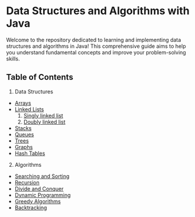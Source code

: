 # Data Structures and Algorithms with Java
Welcome to the repository dedicated to learning and implementing data structures and algorithms in Java! This comprehensive guide aims to help you understand fundamental concepts and improve your problem-solving skills.

## Table of Contents
1. Data Structures
- [Arrays](data-structures/arrays)
- [Linked Lists](data-structures/Linked-list)
  1.  [Singly linked list](data-structures/Linked-list/single-linked-list)
  2.  [Doubly linked list](data-structures/Linked-list/doubly-linked-list)
- [Stacks](data-structures/stacks)
- [Queues](data-structures/queues)
- [Trees](data-structures/trees)
- [Graphs](data-structures/graphs)
- [Hash Tables](data-structures/hash-tables)
2. Algorithms
- [Searching and Sorting](algorithms/searching-and-sorting)
- [Recursion](algorithms/recursion)
- [Divide and Conquer](algorithms/divide-and-conquer)
- [Dynamic Programming](algorithms/dynamic-programming)
- [Greedy Algorithms](algorithms/greedy-algorithms)
- [Backtracking](algorithms/back-tracking)
